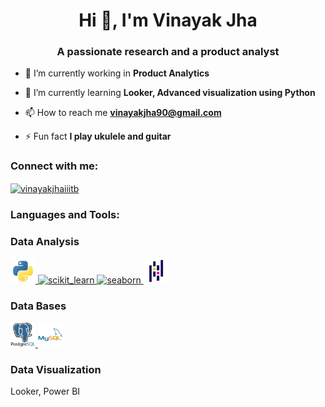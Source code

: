 <h1 align="center">Hi 👋, I'm Vinayak Jha</h1>
<h3 align="center">A passionate research and a product analyst</h3>

- 🔭 I’m currently working in **Product Analytics**

- 🌱 I’m currently learning **Looker, Advanced visualization using Python**

- 📫 How to reach me **vinayakjha90@gmail.com**

- ⚡ Fun fact **I play ukulele and guitar**

<h3 align="left">Connect with me:</h3>
<p align="left">
<a href="https://linkedin.com/in/vinayakjhaiiitb" target="blank"><img align="center" src="https://raw.githubusercontent.com/rahuldkjain/github-profile-readme-generator/master/src/images/icons/Social/linked-in-alt.svg" alt="vinayakjhaiiitb" height="30" width="40" /></a>
</p>

<h3 align="left">Languages and Tools:</h3>

<h3>Data Analysis </h3>


<p align="left"> </a> <a href="https://www.python.org" target="_blank" rel="noreferrer"> <img src="https://raw.githubusercontent.com/devicons/devicon/master/icons/python/python-original.svg" alt="python" width="40" height="40"/> </a> <a href="https://scikit-learn.org/" target="_blank" rel="noreferrer"> <img src="https://upload.wikimedia.org/wikipedia/commons/0/05/Scikit_learn_logo_small.svg" alt="scikit_learn" width="40" height="40"/> </a> <a href="https://seaborn.pydata.org/" target="_blank" rel="noreferrer"> <img src="https://seaborn.pydata.org/_images/logo-mark-lightbg.svg" alt="seaborn" width="40" height="40"/> </a> <a href="https://pandas.pydata.org/" target="_blank" rel="noreferrer"> <img src="https://raw.githubusercontent.com/devicons/devicon/2ae2a900d2f041da66e950e4d48052658d850630/icons/pandas/pandas-original.svg" alt="pandas" width="40" height="40"/> </a> </p>

<h3> Data Bases </h3>


<p align="left">
  <a href="https://www.postgresql.org" target="_blank" rel="noreferrer"> <img src="https://raw.githubusercontent.com/devicons/devicon/master/icons/postgresql/postgresql-original-wordmark.svg" alt="postgresql" width="40" height="40"/> <a href="https://www.mysql.com/" target="_blank" rel="noreferrer"> <img src="https://raw.githubusercontent.com/devicons/devicon/master/icons/mysql/mysql-original-wordmark.svg" alt="mysql" width="40" height="40"/> </a> </p>

  
  <h3> Data Visualization</h3>
  
Looker, Power BI

  
  
